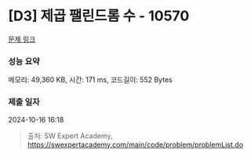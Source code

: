 # [D3] 제곱 팰린드롬 수 - 10570 

[문제 링크](https://swexpertacademy.com/main/code/problem/problemDetail.do?contestProbId=AXO72aaqPrcDFAXS) 

### 성능 요약

메모리: 49,360 KB, 시간: 171 ms, 코드길이: 552 Bytes

### 제출 일자

2024-10-16 16:18



> 출처: SW Expert Academy, https://swexpertacademy.com/main/code/problem/problemList.do